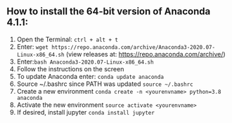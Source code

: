 ## How to install the 64-bit version of Anaconda 4.1.1:

1. Open the Terminal: `ctrl + alt + t`
2. Enter: `wget https://repo.anaconda.com/archive/Anaconda3-2020.07-Linux-x86_64.sh` (view releases at: https://repo.anaconda.com/archive/)
3. Enter:`bash Anaconda3-2020.07-Linux-x86_64.sh`
4. Follow the instructions on the screen
5. To update Anaconda enter:
`conda update anaconda`
6. Source ~/.bashrc since PATH was updated
`source ~/.bashrc`
7. Create a new environment
`conda create -n <yourenvname> python=3.8 anaconda`
8. Activate the new environment
`source activate <yourenvname>`
9. If desired, install jupyter 
`conda install jupyter`

